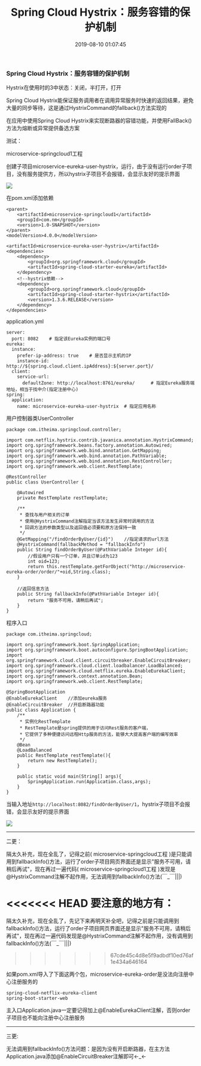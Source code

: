 ﻿---
title: Spring Cloud Hystrix：服务容错的保护机制
date: 2019-08-10 01:07:45
tags:
  - 微服务架构
---

### Spring Cloud Hystrix：服务容错的保护机制

Hystrix在使用时的3中状态：关闭，半打开，打开

Spring Cloud Hystrix能保证服务调用者在调用异常服务时快速的返回结果，避免大量的同步等待，这是通过HystrixCommand的fallback()方法实现的

在应用中使用Spring Cloud Hystrix来实现断路器的容错功能，并使用FallBack()方法为熔断或异常提供备选方案

测试：

microservice-springcloud1工程

创建子项目microservice-eureka-user-hystrix，运行，由于没有运行order子项目，没有服务提供方，所以hystrix子项目不会报错，会显示友好的提示界面

![](http://chenchen7.oss-cn-shanghai.aliyuncs.com/20190721000117.png)

在pom.xml添加依赖
```
<parent>
    <artifactId>microservice-springcloud1</artifactId>
    <groupId>com.nm</groupId>
    <version>1.0-SNAPSHOT</version>
</parent>
<modelVersion>4.0.0</modelVersion>

<artifactId>microservice-eureka-user-hystrix</artifactId>
<dependencies>
    <dependency>
        <groupId>org.springframework.cloud</groupId>
        <artifactId>spring-cloud-starter-eureka</artifactId>
    </dependency>
    <!--hystrix依赖-->
    <dependency>
        <groupId>org.springframework.cloud</groupId>
        <artifactId>spring-cloud-starter-hystrix</artifactId>
        <version>1.3.6.RELEASE</version>
    </dependency>
</dependencies>
```

application.yml
```
server:
  port: 8082    # 指定该Eureka实例的端口号
eureka:
  instance:
    prefer-ip-address: true    # 是否显示主机的IP
    instance-id: http://${spring.cloud.client.ipAddress}:${server.port}/
  client:
    service-url:
      defaultZone: http://localhost:8761/eureka/      # 指定Eureka服务端地址，相当于找中介(指定注册中心)
spring:
  application:
    name: microservice-eureka-user-hystrix  # 指定应用名称
```

用户控制器类UserController
```
package com.itheima.springcloud.controller;

import com.netflix.hystrix.contrib.javanica.annotation.HystrixCommand;
import org.springframework.beans.factory.annotation.Autowired;
import org.springframework.web.bind.annotation.GetMapping;
import org.springframework.web.bind.annotation.PathVariable;
import org.springframework.web.bind.annotation.RestController;
import org.springframework.web.client.RestTemplate;

@RestController
public class UserController {

    @Autowired
    private RestTemplate restTemplate;

    /**
     * 查找与用户相关的订单
     * 使用@HystrixCommand注解指定当该方法发生异常时调用的方法
     * 回调方法的参数类型以及返回值必须要和原方法保持一致
     */
    @GetMapping("/findOrderByUser/{id}")    //指定请求的url方法
    @HystrixCommand(fallbackMethod = "fallbackInfo")
    public String findOrderByUser(@PathVariable Integer id){
        //假设用户只有一个订单，并且订单id为123
        int oid=123;
        return this.restTemplate.getForObject("http://microservice-eureka-order/order/"+oid,String.class);
    }

    //返回信息方法
    public String fallbackInfo(@PathVariable Integer id){
        return "服务不可用，请稍后再试";
    }
}
```

程序入口
```
package com.itheima.springcloud;

import org.springframework.boot.SpringApplication;
import org.springframework.boot.autoconfigure.SpringBootApplication;
import org.springframework.cloud.client.circuitbreaker.EnableCircuitBreaker;
import org.springframework.cloud.client.loadbalancer.LoadBalanced;
import org.springframework.cloud.netflix.eureka.EnableEurekaClient;
import org.springframework.context.annotation.Bean;
import org.springframework.web.client.RestTemplate;

@SpringBootApplication
@EnableEurekaClient    //添加eureka服务
@EnableCircuitBreaker  //开启断路器功能
public class Application {
    /**
     * 实例化RestTemplate
     * RestTemplate是spring提供的用于访问Rest服务的客户端，
     * 它提供了多种便捷访问远程Http服务的方法，能够大大提高客户端的编写效率
     */
    @Bean
    @LoadBalanced
    public RestTemplate restTemplate(){
        return new RestTemplate();
    }

    public static void main(String[] args){
        SpringApplication.run(Application.class,args);
    }
}
```

当输入地址`http://localhost:8082/findOrderByUser/1`，hystrix子项目不会报错，会显示友好的提示界面

![](http://chenchen7.oss-cn-shanghai.aliyuncs.com/20190721000130.png)

---

二更：

隔太久补充，现在全乱了，记得之前( microservice-springcloud工程 )是只能调用到fallbackInfo()方法，运行了order子项目网页界面还是显示"服务不可用，请稍后再试"，现在再过一遍代码( microservice-springcloud1工程 )发现是@HystrixCommand注解不起作用，无法调用到fallbackInfo()方法(￣_￣|||)

<<<<<<< HEAD
要注意的地方有：
=======
隔太久补充，现在全乱了，先记下来再明天补全吧，记得之前是只能调用到fallbackInfo()方法，运行了order子项目网页界面还是显示"服务不可用，请稍后再试"，现在再过一遍代码发现是@HystrixCommand注解不起作用，没有调用到fallbackInfo()方法(￣_￣|||)
>>>>>>> 67cde45c4d8e5f9adbdf10ed76af1e434a646164

如果pom.xml导入了下面这两个包，microservice-eureka-order是没法向注册中心注册服务的
```
spring-cloud-netflix-eureka-client
spring-boot-starter-web
```

主入口Application.java一定要记得加上@EnableEurekaClient注解，否则order子项目也不能向注册中心注册服务

---

三更:

无法调用到fallbackInfo()方法问题：是因为没有开启断路器，在主方法Application.java添加@EnableCircuitBreaker注解即可←_←

